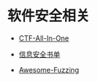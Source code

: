 #  软件安全相关

- [CTF-All-In-One](https://github.com/firmianay/CTF-All-In-One)

- [信息安全书单](https://github.com/xytywh/secbook)

- [Awesome-Fuzzing](https://github.com/secfigo/Awesome-Fuzzing)
